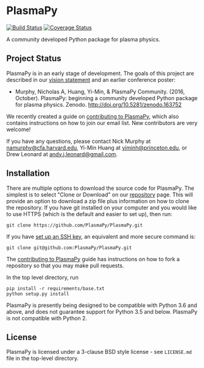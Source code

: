 # PlasmaPy

[![Build Status](https://travis-ci.org/PlasmaPy/PlasmaPy.svg?branch=master)](https://travis-ci.org/PlasmaPy/PlasmaPy) [![Coverage Status](https://coveralls.io/repos/github/PlasmaPy/PlasmaPy/badge.svg?branch=master)](https://coveralls.io/github/PlasmaPy/PlasmaPy?branch=master)

A community developed Python package for plasma physics.

## Project Status

PlasmaPy is in an early stage of development.  The goals of this project are described in our [vision statement](https://github.com/PlasmaPy/PlasmaPy/blob/master/vision_statement.md) and an earlier conference poster:

* Murphy, Nicholas A, Huang, Yi-Min, & PlasmaPy Community. (2016, October). PlasmaPy: beginning a community developed Python package for plasma physics. Zenodo. http://doi.org/10.5281/zenodo.163752

We recently created a guide on [contributing to PlasmaPy](https://github.com/PlasmaPy/PlasmaPy/blob/master/CONTRIBUTE.md), which also contains instructions on how to join our email list.  New contributors are very welcome!  

If you have any questions, please contact Nick Murphy at <namurphy@cfa.harvard.edu>, Yi-Min Huang at <yiminh@princeton.edu>, or Drew Leonard at <andy.j.leonard@gmail.com>.

## Installation

There are multiple options to download the source code for PlasmaPy.
The simplest is to select "Clone or Download" on our 
[repository](https://github.com/PlasmaPy/PlasmaPy) page.  This will provide 
an option to download a zip file plus information on how to 
clone the repository.  If you have git installed on your computer and you
would like to use HTTPS (which is the default and easier to set up), then run:

```ShellSession
git clone https://github.com/PlasmaPy/PlasmaPy.git
```

If you have [set up an SSH key](https://help.github.com/articles/generating-a-new-ssh-key-and-adding-it-to-the-ssh-agent/), an equivalent and more secure command is:

```ShellSession
git clone git@github.com:PlasmaPy/PlasmaPy.git
```

The [contributing to PlasmaPy](https://github.com/PlasmaPy/PlasmaPy/blob/master/CONTRIBUTE.md) guide has instructions on how to fork a repository so that you may make pull requests.

In the top level directory, run

```ShellSession
pip install -r requirements/base.txt
python setup.py install
```

PlasmaPy is presently being designed to be compatible with Python 3.6 and above, and does not guarantee support for Python 3.5 and below.  PlasmaPy is not compatible with Python 2.

## License

PlasmaPy is licensed under a 3-clause BSD style license - see
``LICENSE.md`` file in the top-level directory.
